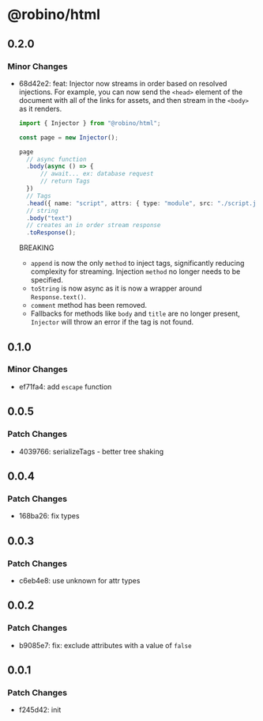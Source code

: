 # @robino/html

## 0.2.0

### Minor Changes

- 68d42e2: feat: Injector now streams in order based on resolved injections. For example, you can now send the `<head>` element of the document with all of the links for assets, and then stream in the `<body>` as it renders.

  ```ts
  import { Injector } from "@robino/html";

  const page = new Injector();

  page
  	// async function
  	.body(async () => {
  		// await... ex: database request
  		// return Tags
  	})
  	// Tags
  	.head({ name: "script", attrs: { type: "module", src: "./script.js" } })
  	// string
  	.body("text")
  	// creates an in order stream response
  	.toResponse();
  ```

  BREAKING

  - `append` is now the only `method` to inject tags, significantly reducing complexity for streaming. Injection `method` no longer needs to be specified.
  - `toString` is now async as it is now a wrapper around `Response.text()`.
  - `comment` method has been removed.
  - Fallbacks for methods like `body` and `title` are no longer present, `Injector` will throw an error if the tag is not found.

## 0.1.0

### Minor Changes

- ef71fa4: add `escape` function

## 0.0.5

### Patch Changes

- 4039766: serializeTags - better tree shaking

## 0.0.4

### Patch Changes

- 168ba26: fix types

## 0.0.3

### Patch Changes

- c6eb4e8: use unknown for attr types

## 0.0.2

### Patch Changes

- b9085e7: fix: exclude attributes with a value of `false`

## 0.0.1

### Patch Changes

- f245d42: init
